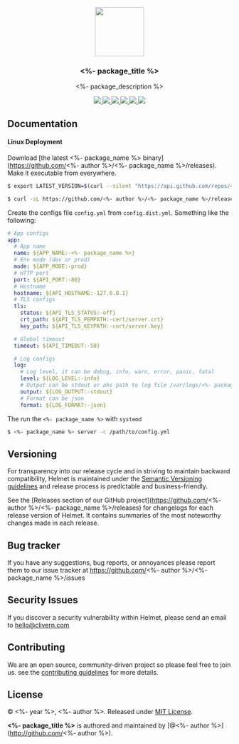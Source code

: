 <p align="center">
    <img src="/assets/logo.png?v=1.0.0" width="110" />
    <h3 align="center"><%- package_title %></h3>
    <p align="center"><%- package_description %></p>
    <p align="center">
        <a href="https://github.com/<%- author %>/<%- package_name %>/actions/workflows/build.yml">
            <img src="https://github.com/<%- author %>/<%- package_name %>/actions/workflows/build.yml/badge.svg">
        </a>
        <a href="https://github.com/<%- author %>/<%- package_name %>/actions">
            <img src="https://github.com/<%- author %>/<%- package_name %>/workflows/Release/badge.svg">
        </a>
        <a href="https://github.com/<%- author %>/<%- package_name %>/releases">
            <img src="https://img.shields.io/badge/Version-1.0.0-pink.svg">
        </a>
        <a href="https://goreportcard.com/report/github.com/<%- author %>/<%- package_name %>">
            <img src="https://goreportcard.com/badge/github.com/<%- author %>/<%- package_name %>?v=1.0.0">
        </a>
        <a href="https://godoc.org/github.com/<%- author %>/<%- package_name %>">
            <img src="https://godoc.org/github.com/<%- author %>/<%- package_name %>?status.svg">
        </a>
        <a href="https://github.com/<%- author %>/<%- package_name %>/blob/master/LICENSE">
            <img src="https://img.shields.io/badge/LICENSE-MIT-orange.svg">
        </a>
    </p>
</p>

## Documentation

#### Linux Deployment

Download [the latest <%- package_name %> binary](https://github.com/<%- author %>/<%- package_name %>/releases). Make it executable from everywhere.

```zsh
$ export LATEST_VERSION=$(curl --silent "https://api.github.com/repos/<%- author %>/<%- package_name %>/releases/latest" | jq '.tag_name' | sed -E 's/.*"([^"]+)".*/\1/' | tr -d v)

$ curl -sL https://github.com/<%- author %>/<%- package_name %>/releases/download/v{$LATEST_VERSION}/<%- package_name %>_{$LATEST_VERSION}_Linux_x86_64.tar.gz | tar xz
```

Create the configs file `config.yml` from `config.dist.yml`. Something like the following:

```yaml
# App configs
app:
  # App name
  name: ${APP_NAME:-<%- package_name %>}
  # Env mode (dev or prod)
  mode: ${APP_MODE:-prod}
  # HTTP port
  port: ${API_PORT:-80}
  # Hostname
  hostname: ${API_HOSTNAME:-127.0.0.1}
  # TLS configs
  tls:
    status: ${API_TLS_STATUS:-off}
    crt_path: ${API_TLS_PEMPATH:-cert/server.crt}
    key_path: ${API_TLS_KEYPATH:-cert/server.key}

  # Global timeout
  timeout: ${API_TIMEOUT:-50}

  # Log configs
  log:
    # Log level, it can be debug, info, warn, error, panic, fatal
    level: ${LOG_LEVEL:-info}
    # Output can be stdout or abs path to log file /var/logs/<%- package_name %>.log
    output: ${LOG_OUTPUT:-stdout}
    # Format can be json
    format: ${LOG_FORMAT:-json}
```

The run the `<%- package_name %>` with `systemd`

```zsh
$ <%- package_name %> server -c /path/to/config.yml
```

## Versioning

For transparency into our release cycle and in striving to maintain backward compatibility, Helmet is maintained under the [Semantic Versioning guidelines](https://semver.org/) and release process is predictable and business-friendly.

See the [Releases section of our GitHub project](https://github.com/<%- author %>/<%- package_name %>/releases) for changelogs for each release version of Helmet. It contains summaries of the most noteworthy changes made in each release.

## Bug tracker

If you have any suggestions, bug reports, or annoyances please report them to our issue tracker at https://github.com/<%- author %>/<%- package_name %>/issues

## Security Issues

If you discover a security vulnerability within Helmet, please send an email to [hello@clivern.com](mailto:hello@clivern.com)

## Contributing

We are an open source, community-driven project so please feel free to join us. see the [contributing guidelines](CONTRIBUTING.md) for more details.

## License

© <%- year %>, <%- author %>. Released under [MIT License](https://opensource.org/licenses/mit-license.php).

**<%- package_title %>** is authored and maintained by [@<%- author %>](http://github.com/<%- author %>).
